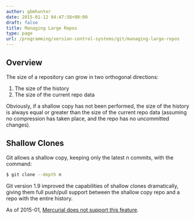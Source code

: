 ```yaml
---
author: gbmhunter
date: 2015-01-12 04:47:58+00:00
draft: false
title: Managing Large Repos
type: page
url: /programming/version-control-systems/git/managing-large-repos
---
```


## Overview

The size of a repository can grow in two orthogonal directions:

1. The size of the history
2. The size of the current repo data

Obviously, if a shallow copy has not been performed, the size of the history is always equal or greater than the size of the current repo data (assuming no compression has taken place, and the repo has no uncommitted changes).

## Shallow Clones

Git allows a shallow copy, keeping only the latest n commits, with the command:

```sh    
$ git clone --depth n
```

Git version 1.9 improved the capabilities of shallow clones dramatically, giving them full push/pull support between the shallow copy repo and a repo with the entire history.

As of 2015-01, [Mercurial does not support this feature](/programming/version-control-systems/mercurial/managing-large-repos).
